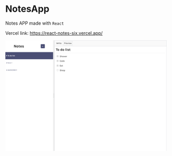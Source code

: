 # NotesApp

Notes APP made with `React`

Vercel link: https://react-notes-six.vercel.app/

![alt text](./app-screenshot.png)
